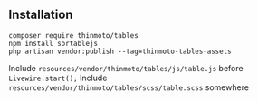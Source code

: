 ## Installation

```
composer require thinmoto/tables
npm install sortablejs
php artisan vendor:publish --tag=thinmoto-tables-assets
```

Include ``resources/vendor/thinmoto/tables/js/table.js`` before ``Livewire.start();``
Include ``resources/vendor/thinmoto/tables/scss/table.scss`` somewhere 
